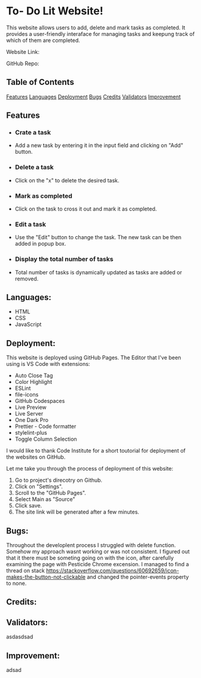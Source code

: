 # To- Do Lit Website!

This website allows users to add, delete and mark tasks as completed.
It provides a user-friendly interaface for managing tasks and keepung track of which of them are completed.

Website Link:

GitHub Repo:

## Table of Contents

[Features](#features)
[Languages](#languages)
[Deployment](#deployment)
[Bugs](#bugs)
[Credits](#credits)
[Validators](#validators)
[Improvement](#improvement)

## Features

- ### Crate a task
- Add a new task by entering it in the input field and clicking on "Add" button.

- ### Delete a task
- Click on the "x" to delete the desired task.

- ### Mark as completed
- Click on the task to cross it out and mark it as completed.

- ### Edit a task
- Use the "Edit" button to change the task. The new task can be then added in popup box.

- ### Display the total number of tasks
- Total number of tasks is dynamically updated as tasks are added or removed.

## Languages:

- HTML
- CSS
- JavaScript

## Deployment:

This website is deployed using GitHub Pages.
The Editor that I've been using is VS Code with extensions:

- Auto Close Tag
- Color Highlight
- ESLint
- file-icons
- GitHub Codespaces
- Live Preview
- Live Server
- One Dark Pro
- Prettier - Code formatter
- stylelint-plus
- Toggle Column Selection

I would like to thank Code Institute for a short toutorial for deployment of the websites on GitHub.

Let me take you through the process of deployment of this website:

1. Go to project's direcotry on Github.
2. Click on "Settings".
3. Scroll to the "GitHub Pages".
4. Select Main as "Source"
5. Click save.
6. The site link will be generated after a few minutes.

## Bugs:

Throughout the developlent process I struggled with delete function. Somehow my approach wasnt working or was not consistent. I figured out that it there must be someting going on with the icon, after carefully examining the page with Pesticide Chrome excension. I managed to find a thread on stack https://stackoverflow.com/questions/60692659/icon-makes-the-button-not-clickable and changed the pointer-events property to none.

## Credits:

## Validators:

asdasdsad

## Improvement:

adsad
